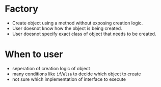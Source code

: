 # Factory

- Create object using a method without exposing creation logic.
- User doesnot know how the object is being created.
- User doesnot specify exact class of object that needs to be created.

# When to user

- seperation of creation logic of object
- many conditions like `if`/`else` to decide which object to create
- not sure which implementation of interface to execute
